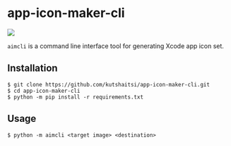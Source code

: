 # app-icon-maker-cli

<p>
<a href="https://raw.githubusercontent.com/onevcat/Kingfisher/master/LICENSE"><img src="https://img.shields.io/cocoapods/l/Kingfisher.svg?style=flat"></a>
</p>

`aimcli` is a command line interface tool for generating Xcode app icon set.

## Installation

```
$ git clone https://github.com/kutshaitsi/app-icon-maker-cli.git
$ cd app-icon-maker-cli
$ python -m pip install -r requirements.txt
```

## Usage

```
$ python -m aimcli <target image> <destination>
```
